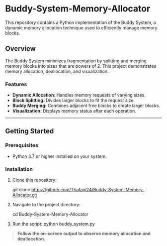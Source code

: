 # Buddy-System-Memory-Allocator

This repository contains a Python implementation of the Buddy System, a dynamic memory allocation technique used to efficiently manage memory blocks.  

## Overview  

The Buddy System minimizes fragmentation by splitting and merging memory blocks into sizes that are powers of 2. This project demonstrates memory allocation, deallocation, and visualization.  

### Features  
- **Dynamic Allocation:** Handles memory requests of varying sizes.  
- **Block Splitting:** Divides larger blocks to fit the request size.  
- **Buddy Merging:** Combines adjacent free blocks to create larger blocks.  
- **Visualization:** Displays memory status after each operation.  

---

## Getting Started  

### Prerequisites  
- Python 3.7 or higher installed on your system.  

### Installation  
1. Clone this repository:  
   
    git clone https://github.com/Thafani24/Buddy-System-Memory-Allocator.git

2. Navigate to the project directory:

    cd Buddy-System-Memory-Allocator

3. Run the script:
    python buddy_system.py

> **Follow the on-screen output to observe memory allocation and deallocation.**


